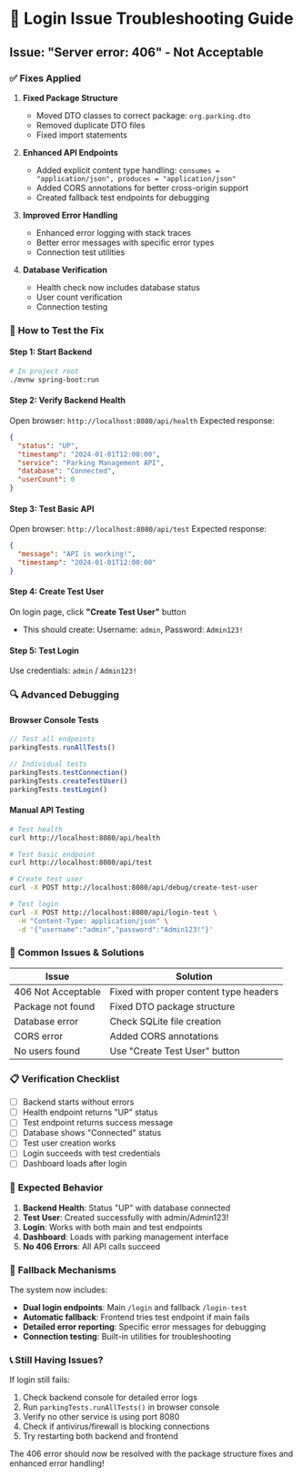 # 🔧 Login Issue Troubleshooting Guide

## Issue: "Server error: 406" - Not Acceptable

### ✅ **Fixes Applied**

1. **Fixed Package Structure**
   - Moved DTO classes to correct package: `org.parking.dto`
   - Removed duplicate DTO files
   - Fixed import statements

2. **Enhanced API Endpoints**
   - Added explicit content type handling: `consumes = "application/json", produces = "application/json"`
   - Added CORS annotations for better cross-origin support
   - Created fallback test endpoints for debugging

3. **Improved Error Handling**
   - Enhanced error logging with stack traces
   - Better error messages with specific error types
   - Connection test utilities

4. **Database Verification**
   - Health check now includes database status
   - User count verification
   - Connection testing

### 🚀 **How to Test the Fix**

#### **Step 1: Start Backend**
```bash
# In project root
./mvnw spring-boot:run
```

#### **Step 2: Verify Backend Health**
Open browser: `http://localhost:8080/api/health`
Expected response:
```json
{
  "status": "UP",
  "timestamp": "2024-01-01T12:00:00",
  "service": "Parking Management API",
  "database": "Connected",
  "userCount": 0
}
```

#### **Step 3: Test Basic API**
Open browser: `http://localhost:8080/api/test`
Expected response:
```json
{
  "message": "API is working!",
  "timestamp": "2024-01-01T12:00:00"
}
```

#### **Step 4: Create Test User**
On login page, click **"Create Test User"** button
- This should create: Username: `admin`, Password: `Admin123!`

#### **Step 5: Test Login**
Use credentials: `admin` / `Admin123!`

### 🔍 **Advanced Debugging**

#### **Browser Console Tests**
```javascript
// Test all endpoints
parkingTests.runAllTests()

// Individual tests
parkingTests.testConnection()
parkingTests.createTestUser()
parkingTests.testLogin()
```

#### **Manual API Testing**
```bash
# Test health
curl http://localhost:8080/api/health

# Test basic endpoint
curl http://localhost:8080/api/test

# Create test user
curl -X POST http://localhost:8080/api/debug/create-test-user

# Test login
curl -X POST http://localhost:8080/api/login-test \
  -H "Content-Type: application/json" \
  -d '{"username":"admin","password":"Admin123!"}'
```

### 🐛 **Common Issues & Solutions**

| Issue | Solution |
|-------|----------|
| 406 Not Acceptable | Fixed with proper content type headers |
| Package not found | Fixed DTO package structure |
| Database error | Check SQLite file creation |
| CORS error | Added CORS annotations |
| No users found | Use "Create Test User" button |

### 📋 **Verification Checklist**

- [ ] Backend starts without errors
- [ ] Health endpoint returns "UP" status
- [ ] Test endpoint returns success message
- [ ] Database shows "Connected" status
- [ ] Test user creation works
- [ ] Login succeeds with test credentials
- [ ] Dashboard loads after login

### 🎯 **Expected Behavior**

1. **Backend Health**: Status "UP" with database connected
2. **Test User**: Created successfully with admin/Admin123!
3. **Login**: Works with both main and test endpoints
4. **Dashboard**: Loads with parking management interface
5. **No 406 Errors**: All API calls succeed

### 🔄 **Fallback Mechanisms**

The system now includes:
- **Dual login endpoints**: Main `/login` and fallback `/login-test`
- **Automatic fallback**: Frontend tries test endpoint if main fails
- **Detailed error reporting**: Specific error messages for debugging
- **Connection testing**: Built-in utilities for troubleshooting

### 📞 **Still Having Issues?**

If login still fails:
1. Check backend console for detailed error logs
2. Run `parkingTests.runAllTests()` in browser console
3. Verify no other service is using port 8080
4. Check if antivirus/firewall is blocking connections
5. Try restarting both backend and frontend

The 406 error should now be resolved with the package structure fixes and enhanced error handling!